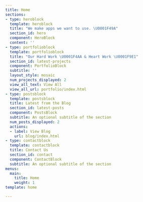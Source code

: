 ```yaml
---
title: Home
sections:
- type: heroblock
  template: heroblock
  title: "We make apps we want to use. \U0001F49A"
  section_id: hero
  component: HeroBlock
  content: ''
- type: portfolioblock
  template: portfolioblock
  title: "Our Hard Work \U0001F4AA & Heart Work \U0001F9E1"
  section_id: latest-projects
  component: PortfolioBlock
  subtitle: ''
  layout_style: mosaic
  num_projects_displayed: 2
  view_all_text: View All
  view_all_url: portfolio/index.html
- type: postsblock
  template: postsblock
  title: Latest from the Blog
  section_id: latest-posts
  component: PostsBlock
  subtitle: An optional subtitle of the section
  num_posts_displayed: 2
  actions:
  - label: View Blog
    url: blog/index.html
- type: contactblock
  template: contactblock
  title: Contact Us
  section_id: contact
  component: ContactBlock
  subtitle: An optional subtitle of the section
menus:
  main:
    title: Home
    weight: 1
template: home

---
```

